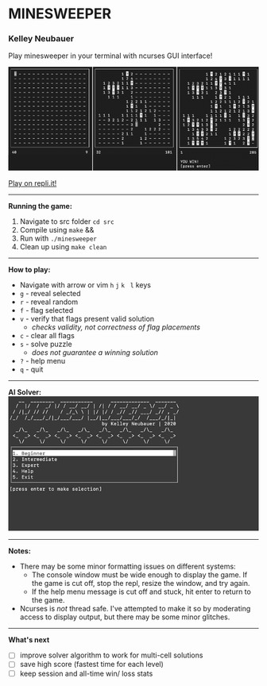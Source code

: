 # MINESWEEPER

### Kelley Neubauer

Play minesweeper in your terminal with ncurses GUI interface!

<img src="/img/minesweeper_gameplay.png" width="600">

[Play on repli.it!](https://repl.it/@kelleyneubauer/minesweeper)

---

**Running the game:**

1. Navigate to src folder `cd src`
2. Compile using `make` && 
3. Run with `./minesweeper`
4. Clean up using `make clean`

---

**How to play:**

- Navigate with arrow or vim `h` `j` `k ` `l` keys
- `g` - reveal selected
- `r` - reveal random
- `f` - flag selected
- `v` - verify that flags present valid solution
  - *checks validity, not correctness of flag placements*
- `c` - clear all flags
- `s` - solve puzzle
  - *does not guarantee a winning solution*
- `?` - help menu
- `q` - quit

---

**AI Solver:**
<img src="/img/minesweeper_solver.gif" width="600">

---

**Notes:**
* There may be some minor formatting issues on different systems: 
  * The console window must be wide enough to display the game. If the game is cut off, stop the repl, resize the window, and try again.
  * If the help menu message is cut off and stuck, hit enter to return to the game.
* Ncurses is *not* thread safe. I've attempted to make it so by moderating access to display output, but there may be some minor glitches.

---

**What's next**
- [ ] improve solver algorithm to work for multi-cell solutions
- [ ] save high score (fastest time for each level)
- [ ] keep session and all-time win/ loss stats 
